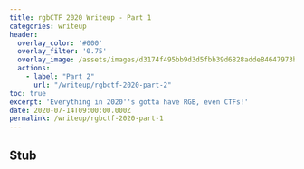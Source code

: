 ```yaml
---
title: rgbCTF 2020 Writeup - Part 1
categories: writeup
header:
  overlay_color: '#000'
  overlay_filter: '0.75'
  overlay_image: /assets/images/d3174f495bb9d3d5fbb39d6828adde84647973b2484bbf992b834311d9836477.png
  actions:
    - label: "Part 2"
      url: "/writeup/rgbctf-2020-part-2"
toc: true
excerpt: 'Everything in 2020''s gotta have RGB, even CTFs!'
date: 2020-07-14T09:00:00.000Z
permalink: /writeup/rgbctf-2020-part-1
---
```


## Stub
